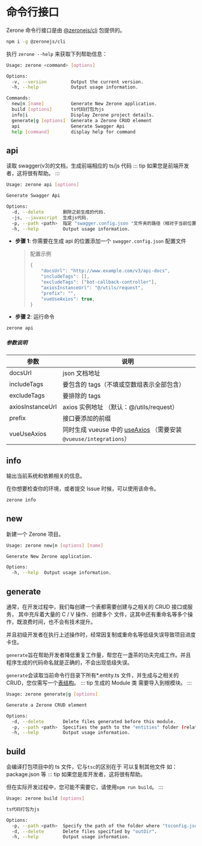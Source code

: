 # 命令行接口

<!-- <NpmBadge package="@zeronejs/cli" /> -->

Zerone 命令行接口是由 [@zeronejs/cli](https://www.npmjs.com/package/@zeronejs/cli) 包提供的。

```bash
npm i -g @zeronejs/cli
```

执行 `zerone --help` 来获取下列帮助信息：

```bash
Usage: zerone <command> [options]

Options:
  -v, --version         Output the current version.
  -h, --help            Output usage information.

Commands:
  new|n [name]          Generate New Zerone application.
  build [options]       ts代码打包为js
  info|i                Display Zerone project details.
  generate|g [options]  Generate a Zerone CRUD element
  api                   Generate Swagger Api
  help [command]        display help for command
```

## api

读取 swagger(v3)的文档，生成前端相应的 ts/js 代码
::: tip
如果您是前端开发者，这将很有帮助。
:::

```bash
Usage: zerone api [options]

Generate Swagger Api

Options:
  -d, --delete       删除之前生成的代码.
  -js, --javascript  生成js代码.
  -p, --path <path>  指定 "swagger.config.json "文件夹的路径（相对于当前位置）
  -h, --help         Output usage information.
```

- **步骤 1**: 你需要在生成 api 的位置添加一个 `swagger.config.json` 配置文件

  > 配置示例
  >
  > ```ts
  > {
  >     "docsUrl": "http://www.example.com/v3/api-docs",
  >     "includeTags": [],
  >     "excludeTags": ["bot-callback-controller"],
  >     "axiosInstanceUrl": "@/utils/request",
  >     "prefix": "",
  >     "vueUseAxios": true,
  > }
  > ```

- **步骤 2**: 运行命令

```bash
zerone api
```

##### 参数说明

| 参数             | 说明                                                                                                          |
| ---------------- | ------------------------------------------------------------------------------------------------------------- |
| docsUrl          | json 文档地址                                                                                                 |
| includeTags      | 要包含的 tags（不填或空数组表示全部包含）                                                                     |
| excludeTags      | 要排除的 tags                                                                                                 |
| axiosInstanceUrl | axios 实例地址 （默认：@/utils/request）                                                                      |
| prefix           | 接口要添加的前缀                                                                                              |
| vueUseAxios      | 同时生成 vueuse 中的 [useAxios](https://vueuse.org/integrations/useAxios/) （需要安装`@vueuse/integrations`） |

## info

输出当前系统和依赖相关的信息。

在你想要检查你的环境，或者提交 Issue 时候，可以使用该命令。

```bash
zerone info
```

## new

新建一个 Zerone 项目。

```bash
Usage: zerone new|n [options] [name]

Generate New Zerone application.

Options:
  -h, --help  Output usage information.
```

## generate

通常，在开发过程中，我们每创建一个表都需要创建与之相关的 CRUD 接口或服务， 其中充斥着大量的 C / V 操作、创建多个
文件，这其中还有重命名等多个操作，既浪费时间，也不会有技术提升。

并且初级开发者在执行上述操作时，经常因复制或重命名等低级失误导致项目进度卡住。

`generate`旨在帮助开发者降低重复工作量，帮您在一盏茶的功夫完成工作。并且程序生成的代码命名就是正确的，不会出现低级失误。

<!-- ::: tip
您仅需写一个表结构，执行一行命令，即可生成 CRUD
::: -->

`generate`会读取当前命令行目录下所有\*.entity.ts 文件，并生成与之相关的 CRUD，您仅需写一个[表结构](https://typeorm.io/#/entities)。
::: tip
生成的 Module 类 需要导入到根模块。
:::

```bash
Usage: zerone generate|g [options]

Generate a Zerone CRUD element

Options:
  -d, --delete       Delete files generated before this module.
  -p, --path <path>  Specifies the path to the "entities" folder (relative to the command line).
  -h, --help         Output usage information.
```

## build

会编译打包项目中的 ts 文件，它与`tsc`的区别在于 可以复制其他文件 如：package.json 等
::: tip
如果您是库开发者，这将很有帮助。

但在实际开发过程中，您可能不需要它，请使用`npm run build`。
:::

```bash
Usage: zerone build [options]

ts代码打包为js

Options:
  -p, --path <path>  Specify the path of the folder where "tsconfig.json" is located.
  -d, --delete       Delete files specified by "outDir".
  -h, --help         Output usage information.
```

